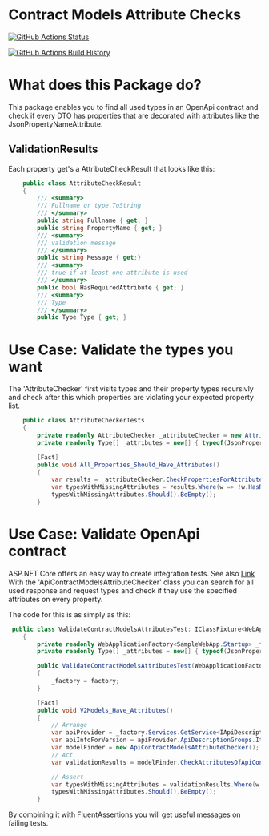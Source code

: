 # Contract Models Attribute Checks

[![GitHub Actions Status](https://github.com/darthfabar/ContractModelAttributeChecks/workflows/Build/badge.svg?branch=main)](https://github.com/darthfabar/ContractModelAttributeChecks/actions)

[![GitHub Actions Build History](https://buildstats.info/github/chart/darthfabar/ContractModelAttributeChecks?branch=main&includeBuildsFromPullRequest=false)](https://github.com/darthfabar/ContractModelAttributeChecks/actions)

# What does this Package do?
This package enables you to find all used types in an OpenApi contract and check if every DTO has properties that are decorated with attributes like the JsonPropertyNameAttribute. 

## ValidationResults
Each property get's a AttributeCheckResult that looks like this:

```cs
    public class AttributeCheckResult
    {
        /// <summary>
        /// Fullname or type.ToString
        /// </summary>
        public string Fullname { get; } 
        public string PropertyName { get; } 
        /// <summary>
        /// validation message
        /// </summary>
        public string Message { get;} 
        /// <summary>
        /// true if at least one attribute is used
        /// </summary>
        public bool HasRequiredAttribute { get; }
        /// <summary>
        /// Type 
        /// </summary>
        public Type Type { get; } 
```


# Use Case: Validate the types you want
The 'AttributeChecker' first visits types and their property types recursivly and check after this which properties are violating your expected property list.
 
```cs
    public class AttributeCheckerTests
    {
        private readonly AttributeChecker _attributeChecker = new AttributeChecker();
        private readonly Type[] _attributes = new[] { typeof(JsonPropertyNameAttribute), typeof(JsonIgnoreAttribute) };

        [Fact]
        public void All_Properties_Should_Have_Attributes()
        {
            var results = _attributeChecker.CheckPropertiesForAttributes(typeof(TestClassWithAttributes), _attributes);
            var typesWithMissingAttributes = results.Where(w => !w.HasRequiredAttribute);
            typesWithMissingAttributes.Should().BeEmpty();
        }

```

# Use Case: Validate OpenApi contract
ASP.NET Core offers an easy way to create integration tests. See also [Link](https://docs.microsoft.com/en-us/aspnet/core/test/integration-tests?view=aspnetcore-5.0)
With the 'ApiContractModelsAttributeChecker' class you can search for all used response and request types and check if they use the specified attributes on every property.

The code for this is as simply as this:
```cs
 public class ValidateContractModelsAttributesTest: IClassFixture<WebApplicationFactory<SampleWebApp.Startup>>
    {
        private readonly WebApplicationFactory<SampleWebApp.Startup> _factory;
        private readonly Type[] _attributes = new[] { typeof(JsonPropertyNameAttribute), typeof(JsonIgnoreAttribute) };

        public ValidateContractModelsAttributesTest(WebApplicationFactory<SampleWebApp.Startup> factory)
        {
            _factory = factory;
        }

        [Fact]
        public void V2Models_Have_Attributes()
        {
            // Arrange
            var apiProvider = _factory.Services.GetService<IApiDescriptionGroupCollectionProvider>();
            var apiInfoForVersion = apiProvider.ApiDescriptionGroups.Items.FirstOrDefault(w => w.GroupName == "v2");
            var modelFinder = new ApiContractModelsAttributeChecker();
            // Act
            var validationResults = modelFinder.CheckAttributesOfApiContractTypes(apiInfoForVersion, _attributes, "application/json");

            // Assert
            var typesWithMissingAttributes = validationResults.Where(w => !w.HasRequiredAttribute);
            typesWithMissingAttributes.Should().BeEmpty();
        }
```
By combining it with FluentAssertions you will get useful messages on failing tests.
